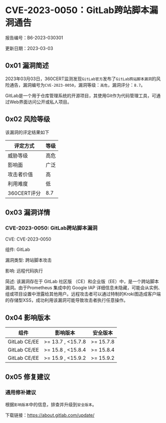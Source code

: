 # CVE-2023-0050：GitLab跨站脚本漏洞通告

报告编号：B6-2023-030301

更新日期：2023-03-03

## 0x01  漏洞简述

2023年03月03日，360CERT监测发现`GitLab官方`发布了`GitLab跨站脚本漏洞`的风险通告，漏洞编号为`CVE-2023-0050`，漏洞等级：`高危`，漏洞评分：`8.7`。

GitLab是一个用于仓库管理系统的开源项目，其使用Git作为代码管理工具，可通过Web界面访问公开或私人项目。

## 0x02  风险等级

该漏洞的评定结果如下

| 评定方式    | 等级 |
| ----------- | ---- |
| 威胁等级    | 高危 |
| 影响面      | 广泛 |
| 攻击者价值  | 高   |
| 利用难度    | 低   |
| 360CERT评分 | 8.7  |

## 0x03  漏洞详情

### CVE-2023-0050: GitLab跨站脚本漏洞

CVE: CVE-2023-0050

组件: GitLab

漏洞类型: 跨站脚本攻击

影响: 远程代码执行

简述: 该漏洞存在于 GitLab 社区版 （CE）和企业版（EE）中，是一个跨站脚本漏洞。由于Prometheus 集成中的 Google IAP 详细信息未隐藏，可能会从实例、组或项目设置中泄露给其他用户。远程攻击者可以通过特制的Kroki图造成客户端的存储型XSS，成功利用该漏洞可能导致攻击者执行任意操作。

## 0x04  影响版本

| 组件         | 影响版本          | 安全版本  |
| ------------ | ----------------- | --------- |
| GitLab CE/EE | >= 13.7 , <15.7.8 | >= 15.7.8 |
| GitLab CE/EE | >= 15.8 , <15.8.4 | >= 15.8.4 |
| GitLab CE/EE | >= 15.9 , <15.9.2 | >= 15.9.2 |

## 0x05  修复建议

### 通用修补建议

根据`影响版本`中的信息，排查并升级到`安全版本`。

下载链接：https://about.gitlab.com/update/
